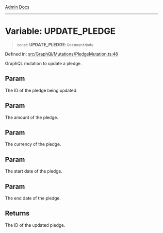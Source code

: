 [Admin Docs](/)

***

# Variable: UPDATE\_PLEDGE

> `const` **UPDATE\_PLEDGE**: `DocumentNode`

Defined in: [src/GraphQl/Mutations/PledgeMutation.ts:48](https://github.com/PalisadoesFoundation/talawa-admin/blob/main/src/GraphQl/Mutations/PledgeMutation.ts#L48)

GraphQL mutation to update a pledge.

## Param

The ID of the pledge being updated.

## Param

The amount of the pledge.

## Param

The currency of the pledge.

## Param

The start date of the pledge.

## Param

The end date of the pledge.

## Returns

The ID of the updated pledge.
